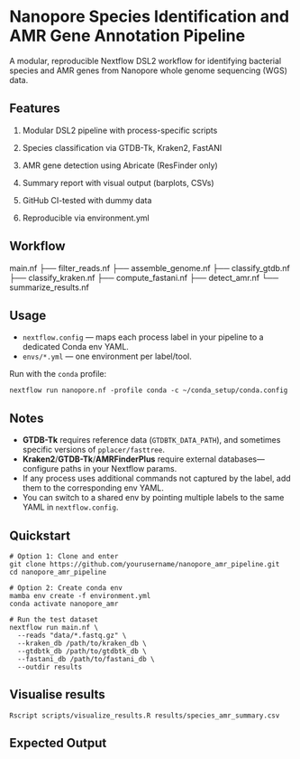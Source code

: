 # Nanopore Species Identification and AMR Gene Annotation Pipeline

A modular, reproducible Nextflow DSL2 workflow for identifying bacterial species and AMR genes from Nanopore whole genome sequencing (WGS) data.

## Features
1. Modular DSL2 pipeline with process-specific scripts

2. Species classification via GTDB-Tk, Kraken2, FastANI

3. AMR gene detection using Abricate (ResFinder only)

4. Summary report with visual output (barplots, CSVs)

5. GitHub CI-tested with dummy data

6. Reproducible via environment.yml

## Workflow

main.nf
├── filter_reads.nf
├── assemble_genome.nf
├── classify_gtdb.nf
├── classify_kraken.nf
├── compute_fastani.nf
├── detect_amr.nf
└── summarize_results.nf

## Usage

- `nextflow.config` — maps each process label in your pipeline to a dedicated Conda env YAML.
- `envs/*.yml` — one environment per label/tool.

Run with the `conda` profile:
```
nextflow run nanopore.nf -profile conda -c ~/conda_setup/conda.config
```

## Notes
- **GTDB-Tk** requires reference data (`GTDBTK_DATA_PATH`), and sometimes specific versions of `pplacer/fasttree`.
- **Kraken2**/**GTDB-Tk**/**AMRFinderPlus** require external databases—configure paths in your Nextflow params.
- If any process uses additional commands not captured by the label, add them to the corresponding env YAML.
- You can switch to a shared env by pointing multiple labels to the same YAML in `nextflow.config`.


## Quickstart
```
# Option 1: Clone and enter
git clone https://github.com/yourusername/nanopore_amr_pipeline.git
cd nanopore_amr_pipeline

# Option 2: Create conda env
mamba env create -f environment.yml
conda activate nanopore_amr

# Run the test dataset
nextflow run main.nf \
  --reads "data/*.fastq.gz" \
  --kraken_db /path/to/kraken_db \
  --gtdbtk_db /path/to/gtdbtk_db \
  --fastani_db /path/to/fastani_db \
  --outdir results
```
## Visualise results
```
Rscript scripts/visualize_results.R results/species_amr_summary.csv
```
## Expected Output

